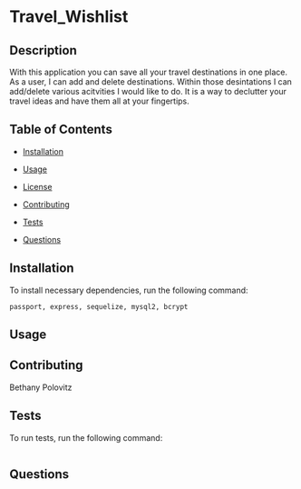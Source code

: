 
  # Travel_Wishlist
  
  
  ## Description
  
  With this application you can save all your travel destinations in one place. As a user, I can add and delete destinations. Within those desintations I can add/delete various acitvities I would like to do. It is a way to declutter your travel ideas and have them all at your fingertips.
  
  ## Table of Contents 
  
  * [Installation](#installation)
  
  * [Usage](#usage)
  
  * [License](#license)
  
  * [Contributing](#contributing)
  
  * [Tests](#tests)
  
  * [Questions](#questions)
  
  ## Installation
  
  To install necessary dependencies, run the following command:
  
  ```
  passport, express, sequelize, mysql2, bcrypt
  ```
  
  ## Usage
  
  
  
  
    
  ## Contributing
  
  Bethany Polovitz
  
  ## Tests
  
  To run tests, run the following command:
  
  ```
  
  ```
  
  ## Questions
  
  

  

